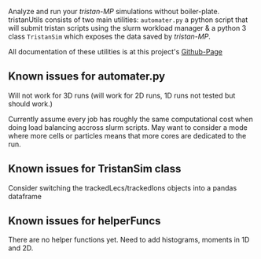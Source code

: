 Analyze and run your *tristan-MP* simulations without boiler-plate. tristanUtils consists of two main utilities: `automater.py` a python script that will submit tristan scripts using the slurm workload manager & a python 3 class `TristanSim` which exposes the data saved by *tristan-MP*. 

All documentation of these utilities is at this project's [Github-Page](https://pcrumley.github.io/tristanUtils)

## Known issues for automater.py
Will not work for 3D runs (will work for 2D runs, 1D runs not tested but should work.)

Currently assume every job has roughly the same computational cost when doing load balancing accross slurm scripts. May want to consider a mode where more cells or particles means that more cores are dedicated to the run.


## Known issues for TristanSim class
Consider switching the trackedLecs/trackedIons objects into a pandas dataframe

## Known issues for helperFuncs
There are no helper functions yet. Need to add histograms, moments in 1D and 2D. 
